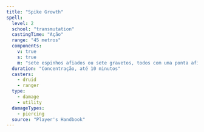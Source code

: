 ```yaml
---
title: "Spike Growth"
spell:
  level: 2
  school: "transmutation"
  castingTime: "Ação"
  range: "45 metros"
  components:
    v: true
    s: true
    m: "sete espinhos afiados ou sete gravetos, todos com uma ponta afiada"
  duration: "Concentração, até 10 minutos"
  casters:
    - druid
    - ranger
  type:
    - damage
    - utility
  damageTypes:
    - piercing
  source: "Player's Handbook"
---
```

